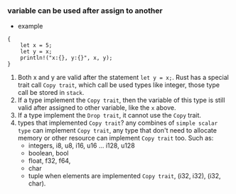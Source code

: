 
### variable can be used after assign to another
* example
```shell
{
    let x = 5;
    let y = x;
    println!("x:{}, y:{}", x, y);
}
```
1. Both x and y are valid after the statement `let y = x;`.
Rust has a special trait call `Copy trait`, which call be used types like 
integer, those type call be stored in `stack`.  
2. If a type implement the `Copy trait`, then the variable of this type is 
still valid after assigned to other variable, like the `x` above.
3. If a type implement the `Drop trait`, it cannot use the `Copy` trait.
4. types that implemented `Copy trait`? any combines of `simple scalar type` 
can implement `Copy trait`, any type that don't need to allocate memory or other 
resource can implement `Copy trait` too. Such as:
   * integers, i8, u8, i16, u16 ... i128, u128
   * boolean, bool
   * float, f32, f64,
   * char
   * tuple when elements are implemented `Copy trait`, (i32, i32), (i32, char).




